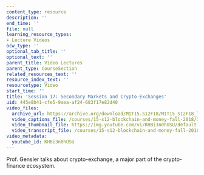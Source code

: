 ```yaml
---
content_type: resource
description: ''
end_time: ''
file: null
learning_resource_types:
- Lecture Videos
ocw_type: ''
optional_tab_title: ''
optional_text: ''
parent_title: Video Lectures
parent_type: CourseSection
related_resources_text: ''
resource_index_text: ''
resourcetype: Video
start_time: ''
title: 'Session 17: Secondary Markets and Crypto-Exchanges'
uid: 445e8b41-cfe5-9aea-af24-683f17e82d40
video_files:
  archive_url: https://archive.org/download/MIT15.S12F18/MIT15_S12F18_lec17_300k.mp4
  video_captions_file: /courses/15-s12-blockchain-and-money-fall-2018/3ca08565f3755ac693ee49a222d529d4_KHBi3n0hUSU.vtt
  video_thumbnail_file: https://img.youtube.com/vi/KHBi3n0hUSU/default.jpg
  video_transcript_file: /courses/15-s12-blockchain-and-money-fall-2018/11cb22fb5511632ea5a51a9d3ea3b41f_KHBi3n0hUSU.pdf
video_metadata:
  youtube_id: KHBi3n0hUSU
---
```


Prof. Gensler talks about crypto-exchange, a major part of the crypto-finance ecosystem.



